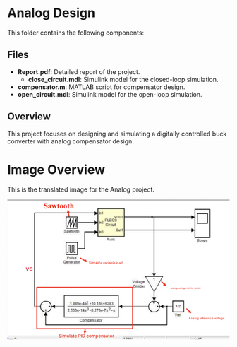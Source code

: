 # Analog Design
This folder contains the following components:

## Files
- **Report.pdf**: Detailed report of the project.
     - **close_circuit.mdl**: Simulink model for the closed-loop simulation.
- **compensator.m**: MATLAB script for compensator design.
- **open_circuit.mdl**: Simulink model for the open-loop simulation.

## Overview
This project focuses on designing and simulating a digitally controlled buck converter with analog compensator design.
# Image Overview

This is the translated image for the Analog project.

![Translated Image](../image/translated_image_en.png)
